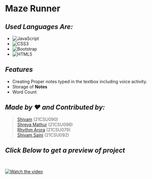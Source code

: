 # Maze Runner
## _Used Languages Are:_
- ![JavaScript](https://img.shields.io/badge/javascript-%23323330.svg?style=for-the-badge&logo=javascript&logoColor=%23F7DF1E)
- ![CSS3](https://img.shields.io/badge/css3-%231572B6.svg?style=for-the-badge&logo=css3&logoColor=white)
- ![Bootstrap](https://img.shields.io/badge/bootstrap-%23563D7C.svg?style=for-the-badge&logo=bootstrap&logoColor=white)
- ![HTML5](https://img.shields.io/badge/html5-%23E34F26.svg?style=for-the-badge&logo=html5&logoColor=white)

## _Features_

- Creating Proper notes typed in the textbox including voice activity.
- Storage of **Notes**
- Word Count

## _Made by ❤️ and Contributed by:_
> [Shivam](https://github.com/Shivam-090) (21CSU090) <br />
[Shreya Mathur](https://github.com/Shreya2507) (21CSU096) <br />
[Rhythm Arora](https://github.com/rym29) (21CSU079) <br />
[Shivam Saini](https://github.com/Phoenix-07) (21CSU092) <br />

## _Click Below to get a preview of project_
<br />

[![Watch the video](https://media.discordapp.net/attachments/903513928284385321/903989555303182356/pic1.png?width=370&height=584)](https://www.youtube.com/watch?v=eXrNak2Za-I)

